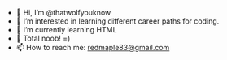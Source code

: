 - 👋 Hi, I’m @thatwolfyouknow
- 👀 I’m interested in learning different career paths for coding.
- 🌱 I’m currently learning HTML
- 💞️ Total noob! =)
- 📫 How to reach me: redmaple83@gmail.com

<!---
thatwolfyouknow/thatwolfyouknow is a ✨ special ✨ repository because its `README.md` (this file) appears on your GitHub profile.
You can click the Preview link to take a look at your changes.
--->
